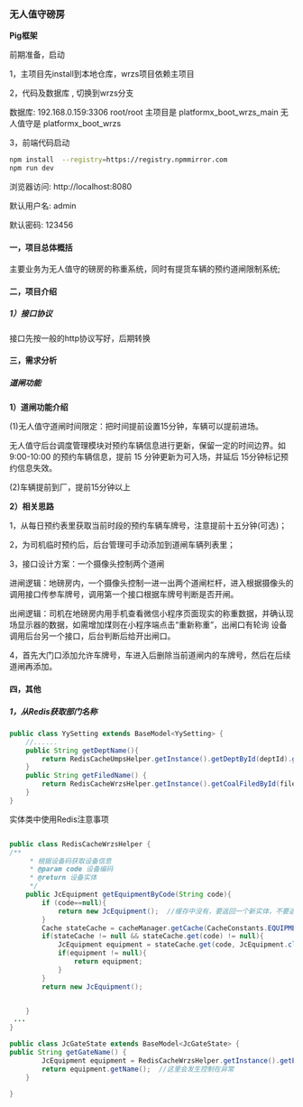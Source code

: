 ### **无人值守磅房**

**Pig框架**

前期准备，启动

1，主项目先install到本地仓库，wrzs项目依赖主项目

2，代码及数据库 , 切换到wrzs分支

 数据库: 192.168.0.159:3306  root/root
主项目是 platformx_boot_wrzs_main
无人值守是 platformx_boot_wrzs   

3，前端代码启动

```bash
npm install  --registry=https://registry.npmmirror.com  
npm run dev
```

浏览器访问:  http://localhost:8080

默认用户名: admin

默认密码: 123456

#### 一，项目总体概括

主要业务为无人值守的磅房的称重系统，同时有提货车辆的预约道闸限制系统;

#### 二，项目介绍

 

##### 1）接口协议

接口先按一般的http协议写好，后期转换

 

#### 三，需求分析

##### 道闸功能

**1）道闸功能介绍**

(1)无人值守道闸时间限定：把时间提前设置15分钟，车辆可以提前进场。

无人值守后台调度管理模块对预约车辆信息进行更新，保留一定的时间边界。如 9:00-10:00 的预约车辆信息，提前 15 分钟更新为可入场，并延后 15分钟标记预约信息失效。

(2)车辆提前到厂，提前15分钟以上

**2）相关思路**

1，从每日预约表里获取当前时段的预约车辆车牌号，注意提前十五分钟(可选)；

2，为司机临时预约后，后台管理可手动添加到道闸车辆列表里；

3，接口设计方案：一个摄像头控制两个道闸

进闸逻辑：地磅房内，一个摄像头控制一进一出两个道闸栏杆，进入根据摄像头的调用接口传参车牌号，调用第一个接口根据车牌号判断是否开闸。

出闸逻辑：司机在地磅房内用手机查看微信小程序页面现实的称重数据，并确认现场显示器的数据，如需增加煤则在小程序端点击“重新称重”，出闸口有轮询 设备调用后台另一个接口，后台判断后给开出闸口。

4，首先大门口添加允许车牌号，车进入后删除当前道闸内的车牌号，然后在后续道闸再添加。

#### 四，其他

##### 1，从Redis获取部门名称

```java
public class YySetting extends BaseModel<YySetting> {
	//......
    public String getDeptName(){
        return RedisCacheUmpsHelper.getInstance().getDeptById(deptId).getName();
    }
    public String getFiledName() {
        return RedisCacheWrzsHelper.getInstance().getCoalFiledById(filedId).getName();
    }
}
```

实体类中使用Redis注意事项

```java

public class RedisCacheWrzsHelper {
/**
     * 根据设备码获取设备信息
     * @param code 设备编码
     * @return 设备实体
     */
    public JcEquipment getEquipmentByCode(String code){
        if (code==null){
            return new JcEquipment();  //缓存中没有，要返回一个新实体，不要返回null,否则会造成空指针
        }
        Cache stateCache = cacheManager.getCache(CacheConstants.EQUIPMENT_BY_CODE);
        if(stateCache != null && stateCache.get(code) != null){
            JcEquipment equipment = stateCache.get(code, JcEquipment.class);
            if(equipment != null){
                return equipment;
            }
        }
        return new JcEquipment();


    }
 ...   
}    

public class JcGateState extends BaseModel<JcGateState> {
public String getGateName() {
        JcEquipment equipment = RedisCacheWrzsHelper.getInstance().getEquipmentByCode(equipmentCode);
        return equipment.getName();  //这里会发生控制在异常
    }
    
}    
```

